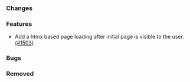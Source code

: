 ### Changes

### Features

- Add a htmx based page loading after initial page is visible to the user. [(#1503)](https://github.com/OpenEnergyPlatform/oeplatform/pull/1503)

### Bugs

### Removed
